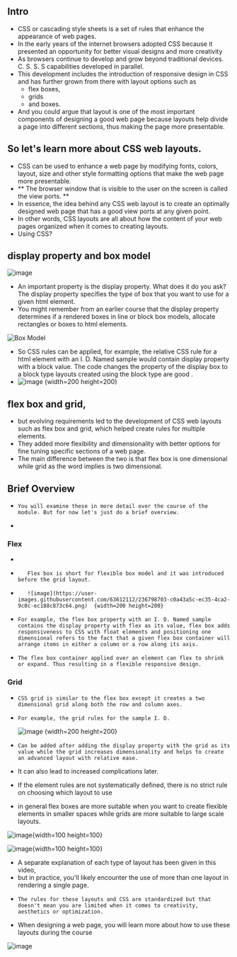 ## Intro

- CSS or cascading style sheets is a set of rules that enhance the appearance of web pages. 
- In the early years of the internet browsers adopted CSS because it presented an opportunity for better visual designs and more creativity 
- As browsers continue to develop and grow beyond traditional devices. C. S. S. S capabilities developed in parallel. 
- This development includes the introduction of responsive design in CSS and has further grown from there with layout options such as 
  -   flex boxes, 
  -   grids 
  -   and boxes. 
- And you could argue that layout is one of the most important components of designing a good web page because layouts help divide a page into different sections, thus making the page more presentable. 
 
## So let's learn more about CSS web layouts.

 -  CSS can be used to enhance a web page by modifying fonts, colors, layout, size and other style formatting options that make the web page more presentable. 
 -  ** The browser window that is visible to the user on the screen is called the view ports. **
 -  In essence, the idea behind any CSS web layout is to create an optimally designed web page that has a good view ports at any given point. 
 -  In other words, CSS layouts are all about how the content of your web pages organized when it comes to creating layouts.
 -   Using CSS? 
 
 ##  display property and box model
 
 ![image](https://user-images.githubusercontent.com/63612112/236792793-14c690c8-cbac-498b-8924-52385b08e748.png)

 
 -   An important property is the display property. What does it do you ask? The display property specifies the type of box that you want to use for a given html element. 
 -   You might remember from an earlier course that the display property determines if a rendered boxes in line or block box models, allocate rectangles or boxes to html elements. 

![Box Model](https://user-images.githubusercontent.com/63612112/236793225-8cfef823-75c6-4af1-b8a9-30acbdf2bda4.png)


 -   So CSS rules can be applied, for example, the relative CSS rule for a html element with an I. D. Named sample would contain display property with a block value. The code changes the property of the display box to a block type layouts created using the block type are good .
 -   ![image](https://user-images.githubusercontent.com/63612112/236794221-2e673c90-028f-445b-a929-80142f3f1cab.png) {width=200 height=200}


 ##  flex box and grid, 
 
 

 

 -   but evolving requirements led to the development of CSS web layouts such as flex box and grid, which helped create rules for multiple elements. 
 -   They added more flexibility and dimensionality with better options for fine tuning specific sections of a web page. 
 -   The main difference between the two is that flex box is one dimensional while grid as the word implies is two dimensional.

## Brief Overview

 -     You will examine these in more detail over the course of the module. But for now let's just do a brief overview. 
 -    
 ### Flex
 -      
 -        Flex box is short for flexible box model and it was introduced before the grid layout. 
 -        ![image](https://user-images.githubusercontent.com/63612112/236798703-c0a43a5c-ec35-4ca2-9c0c-ec188c873c64.png)  {width=200 height=200}
 -     For example, the flex box property with an I. D. Named sample contains the display property with flex as its value, flex box adds responsiveness to CSS with float elements and positioning one dimensional refers to the fact that a given flex box container will arrange items in either a column or a row along its axis. 
 -     The flex box container applied over an element can flex to shrink or expand. Thus resulting in a flexible responsive design. 

### Grid

 -     CSS grid is similar to the flex box except it creates a two dimensional grid along both the row and column axes. 
 -     For example, the grid rules for the sample I. D. 
   
     ![image](https://user-images.githubusercontent.com/63612112/236800007-8b3cad4f-8801-47ba-881c-3c6e08ed0570.png) {width=200 height=200}

   
 -     Can be added after adding the display property with the grid as its value while the grid increases dimensionality and helps to create an advanced layout with relative ease.
 -   It can also lead to increased complications later. 
 -   If the element rules are not systematically defined, there is no strict rule on choosing which layout to use
 -   in general flex boxes are more suitable when you want to create flexible elements in smaller spaces while grids are more suitable to large scale layouts.

![image](https://user-images.githubusercontent.com/63612112/236801579-68c031c8-d2f8-4ae2-90b7-858b11249923.png){width=100 height=100}

![image](https://user-images.githubusercontent.com/63612112/236801785-74923a5d-d973-4b01-be86-e3824838545d.png){width=100 height=100}


-   A separate explanation of each type of layout has been given in this video, 
-   but in practice, you'll likely encounter the use of more than one layout in rendering a single page. 
 -     The rules for these layouts and CSS are standardized but that doesn't mean you are limited when it comes to creativity, aesthetics or optimization.
 -    When designing a web page, you will learn more about how to use these layouts during the course

![image](https://user-images.githubusercontent.com/63612112/236802327-b915720a-5a41-4a6e-b031-d45ec6ef450a.png)
